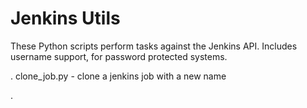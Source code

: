 Jenkins Utils
============

These Python scripts perform tasks against the Jenkins API.
Includes username support, for password protected systems.


. clone_job.py - clone a jenkins job with a new name

. 
